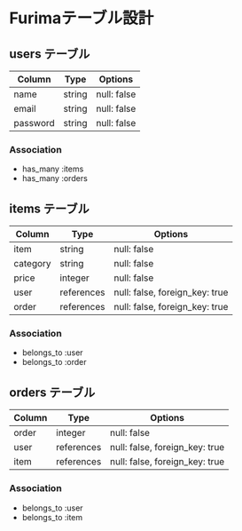 # Furimaテーブル設計

## users テーブル

| Column     | Type   | Options     |
| ---------- | ------ | ----------- |
| name       | string | null: false |
| email      | string | null: false |
| password   | string | null: false |

### Association

- has_many :items
- has_many :orders

## items テーブル

| Column     | Type       | Options                        |
| ---------- | ---------- | ------------------------------ |
| item       | string     | null: false                    |
| category   | string     | null: false                    |
| price      | integer    | null: false                    |
| user       | references | null: false, foreign_key: true |
| order      | references | null: false, foreign_key: true |

### Association

- belongs_to :user
- belongs_to :order

## orders テーブル

| Column    | Type       | Options                        |
| --------- | ---------- | ------------------------------ |
| order     | integer    | null: false                    |
| user      | references | null: false, foreign_key: true |
| item      | references | null: false, foreign_key: true |

### Association

- belongs_to :user
- belongs_to :item